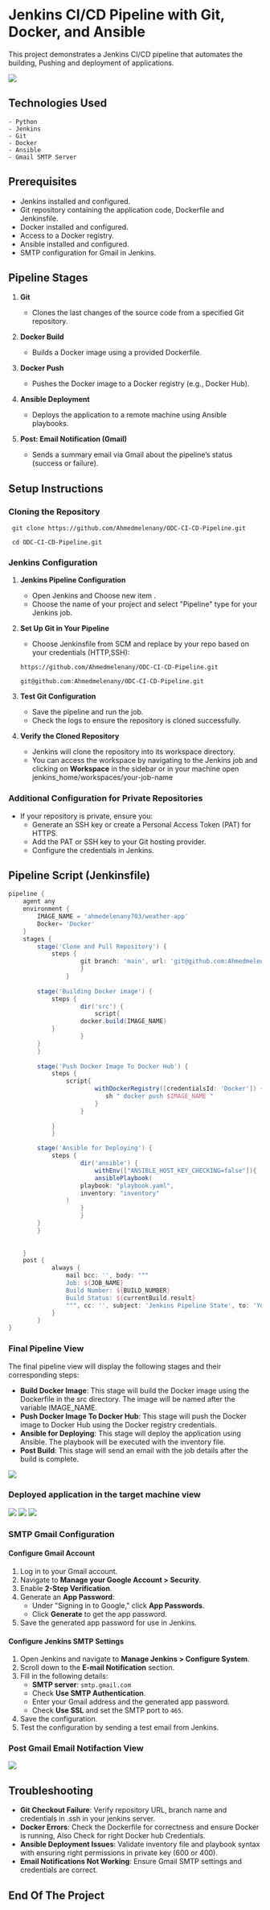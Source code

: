 # Jenkins CI/CD Pipeline with Git, Docker, and Ansible

This project demonstrates a Jenkins CI/CD pipeline that automates the building, Pushing and deployment of applications.

![](./Images/image6.PNG)

## Technologies Used 
    - Python
    - Jenkins
    - Git
    - Docker
    - Ansible
    - Gmail SMTP Server

## Prerequisites

- Jenkins installed and configured.
- Git repository containing the application code, Dockerfile and Jenkinsfile.
- Docker installed and configured.
- Access to a Docker registry.
- Ansible installed and configured.
- SMTP configuration for Gmail in Jenkins.

## Pipeline Stages

1. **Git**
   - Clones the last changes of the source code from a specified Git repository.

2. **Docker Build**
   - Builds a Docker image using a provided Dockerfile.

3. **Docker Push**
   - Pushes the Docker image to a Docker registry (e.g., Docker Hub).

4. **Ansible Deployment**
   - Deploys the application to a remote machine using Ansible playbooks.

5. **Post: Email Notification (Gmail)**
   - Sends a summary email via Gmail about the pipeline’s status (success or failure).


## Setup Instructions

### Cloning the Repository

   ``` 
    git clone https://github.com/Ahmedmelenany/ODC-CI-CD-Pipeline.git
   ``` 

   ```
    cd ODC-CI-CD-Pipeline.git
   ```

### Jenkins Configuration

1. **Jenkins Pipeline Configuration**
   - Open Jenkins and Choose new item .
   - Choose the name of your project and select "Pipeline" type for your Jenkins job.

2. **Set Up Git in Your Pipeline**
   - Choose Jenkinsfile from SCM and replace by your repo based on your credentials (HTTP,SSH):

   ```
   https://github.com/Ahmedmelenany/ODC-CI-CD-Pipeline.git

   git@github.com:Ahmedmelenany/ODC-CI-CD-Pipeline.git
   ```

3. **Test Git Configuration**
   - Save the pipeline and run the job.
   - Check the logs to ensure the repository is cloned successfully.

4. **Verify the Cloned Repository**
   - Jenkins will clone the repository into its workspace directory.
   - You can access the workspace by navigating to the Jenkins job and clicking on **Workspace** in the sidebar or in your machine open jenkins_home/workspaces/your-job-name

### Additional Configuration for Private Repositories

- If your repository is private, ensure you:
  - Generate an SSH key or create a Personal Access Token (PAT) for HTTPS.
  - Add the PAT or SSH key to your Git hosting provider.
  - Configure the credentials in Jenkins.

## Pipeline Script (Jenkinsfile)

```groovy
pipeline {
    agent any 
    environment {
        IMAGE_NAME = 'ahmedelenany703/weather-app'
        Docker= 'Docker'
    }
    stages {
        stage('Clone and Pull Repository') {
            steps {
                    git branch: 'main', url: 'git@github.com:Ahmedmelenany/ODC-CI-CD-Pipeline.git (Replace This url with your repo)'
                    }
                }
            
        stage('Building Docker image') {
            steps {
                    dir('src') {
                        script{
                    docker.build(IMAGE_NAME)
            }
                    }
        }
        }
        
        stage('Push Docker Image To Docker Hub') {
            steps {
                script{
                        withDockerRegistry([credentialsId: 'Docker']) {
                           sh " docker push $IMAGE_NAME "
                        }
                    }
                
            }
            }

        stage('Ansible for Deploying') {
            steps {
                    dir('ansible') {
                        withEnv(["ANSIBLE_HOST_KEY_CHECKING=false"]){
                        ansiblePlaybook(
                    playbook: "playbook.yaml",
                    inventory: "inventory"
                )
                    }
                    }
        }
        }
        
        
    }
    post {
            always {
                mail bcc: '', body: """
                Job: ${JOB_NAME}
                Build Number: ${BUILD_NUMBER}
                Build Status: ${currentBuild.result}
                """, cc: '', subject: 'Jenkins Pipeline State', to: 'Your-Gmail'
            }
        }
}

```

### Final Pipeline View 
The final pipeline view will display the following stages and their corresponding steps:
- **Build Docker Image**: This stage will build the Docker image using the Dockerfile in the src directory. The image will be named after the variable IMAGE_NAME.
- **Push Docker Image To Docker Hub**: This stage will push the Docker image to Docker Hub 
using the Docker registry credentials.
- **Ansible for Deploying**: This stage will deploy the application using Ansible. The playbook
will be executed with the inventory file.
- **Post Build**: This stage will send an email with the job details after the build is complete.

![](./Images/image1.PNG)


### Deployed application in the target machine view

![](./Images/image2.PNG)
![](./Images/image3.PNG)
![](./Images/image4.PNG)


### SMTP Gmail Configuration

#### Configure Gmail Account

1. Log in to your Gmail account.
2. Navigate to **Manage your Google Account > Security**.
3. Enable **2-Step Verification**.
4. Generate an **App Password**:
   - Under "Signing in to Google," click **App Passwords**.
   - Click **Generate** to get the app password.
5. Save the generated app password for use in Jenkins.

#### Configure Jenkins SMTP Settings

1. Open Jenkins and navigate to **Manage Jenkins > Configure System**.
2. Scroll down to the **E-mail Notification** section.
3. Fill in the following details:
   - **SMTP server**: `smtp.gmail.com`
   - Check **Use SMTP Authentication**.
   - Enter your Gmail address and the generated app password.
   - Check **Use SSL** and set the SMTP port to `465`.
4. Save the configuration.
5. Test the configuration by sending a test email from Jenkins.

### Post Gmail Email Notifaction View

![](./Images/image5.PNG)


## Troubleshooting

- **Git Checkout Failure**: Verify repository URL, branch name and credentials in .ssh in your jenkins server.
- **Docker Errors**: Check the Dockerfile for correctness and ensure Docker is running, Also Check for right Docker hub Credentials.
- **Ansible Deployment Issues**: Validate inventory file and playbook syntax with ensuring right permissions in private key (600 or 400).
- **Email Notifications Not Working**: Ensure Gmail SMTP settings and credentials are correct.

## End Of The Project
